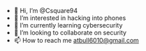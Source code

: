 - 👋 Hi, I’m @Csquare94
- 👀 I’m interested in hacking into phones
- 🌱 I’m currently learning cybersecurity
- 💞️ I’m looking to collaborate on security
- 📫 How to reach me atbull6010@gmail.com

<!---
Csquare94/Csquare94 is a ✨ special ✨ repository because its `README.md` (this file) appears on your GitHub profile.
You can click the Preview link to take a look at your changes.
--->
